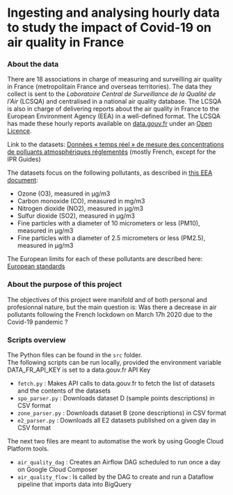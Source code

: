 
# Ingesting and analysing hourly data to study the impact of Covid-19 on air quality in France

### About the data
There are 18 associations in charge of measuring and surveilling air quality in France (metropolitain 
France and overseas territories). The data they collect is sent to the _Laboratoire Central de 
Surveillance de la Qualité de l'Air_ (LCSQA) and centralised in a national air quality database. 
The LCSQA is also in charge of 
delivering reports about the air quality in France to the European Environment Agency (EEA) in a 
well-defined format. The LCSQA has made these hourly reports available on 
[data.gouv.fr](https://www.data.gouv.fr) under an [Open Licence](https://www.etalab.gouv.fr/wp-content/uploads/2014/05/Licence_Ouverte.pdf).

Link to the datasets: [Données « temps réel » de mesure des concentrations de polluants 
atmosphériques réglementés](https://www.data.gouv.fr/fr/datasets/donnees-temps-reel-de-mesure-des-concentrations-de-polluants-atmospheriques-reglementes-1/) 
(mostly French, except for the IPR Guides)

The datasets focus on the following pollutants, as described in [this EEA document](https://www.eea.europa.eu/publications/2-9167-057-X):
* Ozone (O3), measured in µg/m3
* Carbon monoxide (CO), measured in mg/m3
* Nitrogen dioxide (NO2), measured in µg/m3
* Sulfur dioxide (SO2), measured in µg/m3
* Fine particles with a diameter of 10 micrometers or less (PM10), measured in µg/m3
* Fine particles with a diameter of 2.5 micrometers or less (PM2.5), measured in µg/m3

The European limits for each of these pollutants are described here: [European standards](https://www.airparif.asso.fr/en/reglementation/normes-europeennes)

### About the purpose of this project
The objectives of this project were manifold and of both personal and profesionnal nature, 
but the main question is: Was there a decrease in air pollutants following the French 
lockdown on March 17h 2020 due to the Covid-19 pandemic ? 

### Scripts overview

The Python files can be found in the `src` folder.  
The following scripts can be run locally, provided the environment variable DATA_FR_API_KEY is set to a data.gouv.fr API Key
* `fetch.py` : Makes API calls to data.gouv.fr to fetch the list of datasets and the contents of the datasets
* `spo_parser.py` : Downloads dataset D (sample points descriptions) in CSV format
* `zone_parser.py` : Downloads dataset B (zone descriptions) in CSV format
* `e2_parser.py` : Downloads all E2 datasets published on a given day in CSV format

The next two files are meant to automatise the work by using Google Cloud Platform tools.
* `air_quality_dag` : Creates an Airflow DAG scheduled to run once a day on Google Cloud Composer
* `air_quality_flow` : Is called by the DAG to create and run a Dataflow pipeline that imports data into BigQuery

